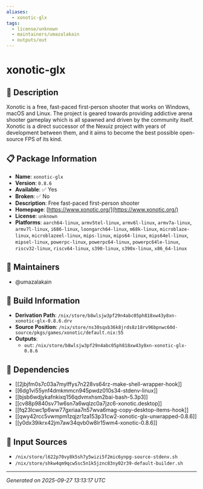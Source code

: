 ```yaml
---
aliases:
  - xonotic-glx
tags:
  - license/unknown
  - maintainers/umazalakain
  - outputs/out
---
```


# xonotic-glx

## 📝 Description

Xonotic is a free, fast-paced first-person shooter that works on
Windows, macOS and Linux. The project is geared towards providing
addictive arena shooter gameplay which is all spawned and driven
by the community itself. Xonotic is a direct successor of the
Nexuiz project with years of development between them, and it
aims to become the best possible open-source FPS of its kind.


## 📋 Package Information

- **Name**: `xonotic-glx`
- **Version**: `0.8.6`
- **Available**: ✅ Yes
- **Broken**: ✅ No
- **Description**: Free fast-paced first-person shooter
- **Homepage**: [https://www.xonotic.org/](https://www.xonotic.org/)
- **License**: `unknown`
- **Platforms**: `aarch64-linux`, `armv5tel-linux`, `armv6l-linux`, `armv7a-linux`, `armv7l-linux`, `i686-linux`, `loongarch64-linux`, `m68k-linux`, `microblaze-linux`, `microblazeel-linux`, `mips-linux`, `mips64-linux`, `mips64el-linux`, `mipsel-linux`, `powerpc-linux`, `powerpc64-linux`, `powerpc64le-linux`, `riscv32-linux`, `riscv64-linux`, `s390-linux`, `s390x-linux`, `x86_64-linux`
## 👥 Maintainers

- @umazalakain


## 🔧 Build Information

- **Derivation Path**: `/nix/store/b8wlsjw3pf29n4abc05ph818xw43y8xn-xonotic-glx-0.8.6.drv`
- **Source Position**: `/nix/store/ns30sqxb36k8jrds8z18rv96bpnwc60d-source/pkgs/games/xonotic/default.nix:55`
- **Outputs**:
  - `out`:  `/nix/store/b8wlsjw3pf29n4abc05ph818xw43y8xn-xonotic-glx-0.8.6`

## 🔗 Dependencies

- [[2jbjfm0s7c03a7mylffys7n228vs64rz-make-shell-wrapper-hook]]
- [[6dg1vi55ynf4dmkmmcn945pwdz010s34-stdenv-linux]]
- [[bjsb6wdjykafnkixq156qdvmxhsm2bai-bash-5.3p3]]
- [[cv88p9840sv71w6sn7a6wqlzc0a7jzc6-xonotic.desktop]]
- [[fq23lcwc1p6ww77gxriaa7n57wva6mag-copy-desktop-items-hook]]
- [[qwy42rcc5vwmpm1zqjzr1za153p31cw2-xonotic-glx-unwrapped-0.8.6]]
- [[y0dx39ikrx42jm7aw34qvb0w8lr15wm4-xonotic-0.8.6]]

## 📁 Input Sources

- `/nix/store/l622p70vy8k5sh7y5wizi5f2mic6ynpg-source-stdenv.sh`
- `/nix/store/shkw4qm9qcw5sc5n1k5jznc83ny02r39-default-builder.sh`

---
*Generated on 2025-09-27 13:13:17 UTC*
